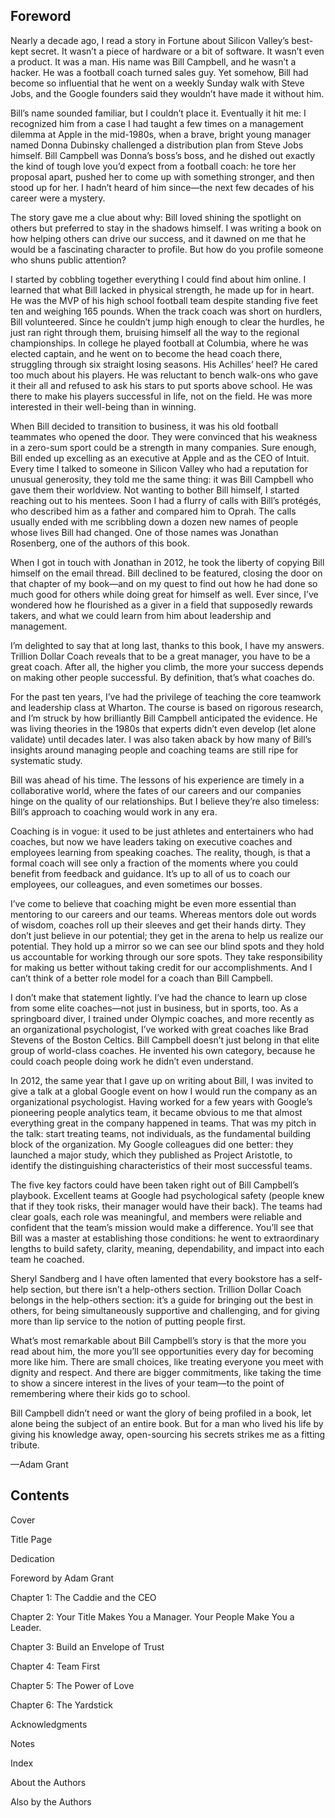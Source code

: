 ## Foreword

Nearly a decade ago, I read a story in Fortune about Silicon Valley’s best-kept secret. It wasn’t a piece of hardware or a bit of software. It wasn’t even a product. It was a man. His name was Bill Campbell, and he wasn’t a hacker. He was a football coach turned sales guy. Yet somehow, Bill had become so influential that he went on a weekly Sunday walk with Steve Jobs, and the Google founders said they wouldn’t have made it without him.

Bill’s name sounded familiar, but I couldn’t place it. Eventually it hit me: I recognized him from a case I had taught a few times on a management dilemma at Apple in the mid-1980s, when a brave, bright young manager named Donna Dubinsky challenged a distribution plan from Steve Jobs himself. Bill Campbell was Donna’s boss’s boss, and he dished out exactly the kind of tough love you’d expect from a football coach: he tore her proposal apart, pushed her to come up with something stronger, and then stood up for her. I hadn’t heard of him since—the next few decades of his career were a mystery.

The story gave me a clue about why: Bill loved shining the spotlight on others but preferred to stay in the shadows himself. I was writing a book on how helping others can drive our success, and it dawned on me that he would be a fascinating character to profile. But how do you profile someone who shuns public attention?

I started by cobbling together everything I could find about him online. I learned that what Bill lacked in physical strength, he made up for in heart. He was the MVP of his high school football team despite standing five feet ten and weighing 165 pounds. When the track coach was short on hurdlers, Bill volunteered. Since he couldn’t jump high enough to clear the hurdles, he just ran right through them, bruising himself all the way to the regional championships. In college he played football at Columbia, where he was elected captain, and he went on to become the head coach there, struggling through six straight losing seasons. His Achilles’ heel? He cared too much about his players. He was reluctant to bench walk-ons who gave it their all and refused to ask his stars to put sports above school. He was there to make his players successful in life, not on the field. He was more interested in their well-being than in winning.

When Bill decided to transition to business, it was his old football teammates who opened the door. They were convinced that his weakness in a zero-sum sport could be a strength in many companies. Sure enough, Bill ended up excelling as an executive at Apple and as the CEO of Intuit. Every time I talked to someone in Silicon Valley who had a reputation for unusual generosity, they told me the same thing: it was Bill Campbell who gave them their worldview. Not wanting to bother Bill himself, I started reaching out to his mentees. Soon I had a flurry of calls with Bill’s protégés, who described him as a father and compared him to Oprah. The calls usually ended with me scribbling down a dozen new names of people whose lives Bill had changed. One of those names was Jonathan Rosenberg, one of the authors of this book.

When I got in touch with Jonathan in 2012, he took the liberty of copying Bill himself on the email thread. Bill declined to be featured, closing the door on that chapter of my book—and on my quest to find out how he had done so much good for others while doing great for himself as well. Ever since, I’ve wondered how he flourished as a giver in a field that supposedly rewards takers, and what we could learn from him about leadership and management.

I’m delighted to say that at long last, thanks to this book, I have my answers. Trillion Dollar Coach reveals that to be a great manager, you have to be a great coach. After all, the higher you climb, the more your success depends on making other people successful. By definition, that’s what coaches do.

For the past ten years, I’ve had the privilege of teaching the core teamwork and leadership class at Wharton. The course is based on rigorous research, and I’m struck by how brilliantly Bill Campbell anticipated the evidence. He was living theories in the 1980s that experts didn’t even develop (let alone validate) until decades later. I was also taken aback by how many of Bill’s insights around managing people and coaching teams are still ripe for systematic study.

Bill was ahead of his time. The lessons of his experience are timely in a collaborative world, where the fates of our careers and our companies hinge on the quality of our relationships. But I believe they’re also timeless: Bill’s approach to coaching would work in any era.

Coaching is in vogue: it used to be just athletes and entertainers who had coaches, but now we have leaders taking on executive coaches and employees learning from speaking coaches. The reality, though, is that a formal coach will see only a fraction of the moments where you could benefit from feedback and guidance. It’s up to all of us to coach our employees, our colleagues, and even sometimes our bosses.

I’ve come to believe that coaching might be even more essential than mentoring to our careers and our teams. Whereas mentors dole out words of wisdom, coaches roll up their sleeves and get their hands dirty. They don’t just believe in our potential; they get in the arena to help us realize our potential. They hold up a mirror so we can see our blind spots and they hold us accountable for working through our sore spots. They take responsibility for making us better without taking credit for our accomplishments. And I can’t think of a better role model for a coach than Bill Campbell.

I don’t make that statement lightly. I’ve had the chance to learn up close from some elite coaches—not just in business, but in sports, too. As a springboard diver, I trained under Olympic coaches, and more recently as an organizational psychologist, I’ve worked with great coaches like Brad Stevens of the Boston Celtics. Bill Campbell doesn’t just belong in that elite group of world-class coaches. He invented his own category, because he could coach people doing work he didn’t even understand.

In 2012, the same year that I gave up on writing about Bill, I was invited to give a talk at a global Google event on how I would run the company as an organizational psychologist. Having worked for a few years with Google’s pioneering people analytics team, it became obvious to me that almost everything great in the company happened in teams. That was my pitch in the talk: start treating teams, not individuals, as the fundamental building block of the organization. My Google colleagues did one better: they launched a major study, which they published as Project Aristotle, to identify the distinguishing characteristics of their most successful teams.

The five key factors could have been taken right out of Bill Campbell’s playbook. Excellent teams at Google had psychological safety (people knew that if they took risks, their manager would have their back). The teams had clear goals, each role was meaningful, and members were reliable and confident that the team’s mission would make a difference. You’ll see that Bill was a master at establishing those conditions: he went to extraordinary lengths to build safety, clarity, meaning, dependability, and impact into each team he coached.

Sheryl Sandberg and I have often lamented that every bookstore has a self-help section, but there isn’t a help-others section. Trillion Dollar Coach belongs in the help-others section: it’s a guide for bringing out the best in others, for being simultaneously supportive and challenging, and for giving more than lip service to the notion of putting people first.

What’s most remarkable about Bill Campbell’s story is that the more you read about him, the more you’ll see opportunities every day for becoming more like him. There are small choices, like treating everyone you meet with dignity and respect. And there are bigger commitments, like taking the time to show a sincere interest in the lives of your team—to the point of remembering where their kids go to school.

Bill Campbell didn’t need or want the glory of being profiled in a book, let alone being the subject of an entire book. But for a man who lived his life by giving his knowledge away, open-sourcing his secrets strikes me as a fitting tribute.

—Adam Grant

## Contents

Cover

Title Page

Dedication

Foreword by Adam Grant

Chapter 1: The Caddie and the CEO

Chapter 2: Your Title Makes You a Manager. Your People Make You a Leader.

Chapter 3: Build an Envelope of Trust

Chapter 4: Team First

Chapter 5: The Power of Love

Chapter 6: The Yardstick

Acknowledgments

Notes

Index

About the Authors

Also by the Authors